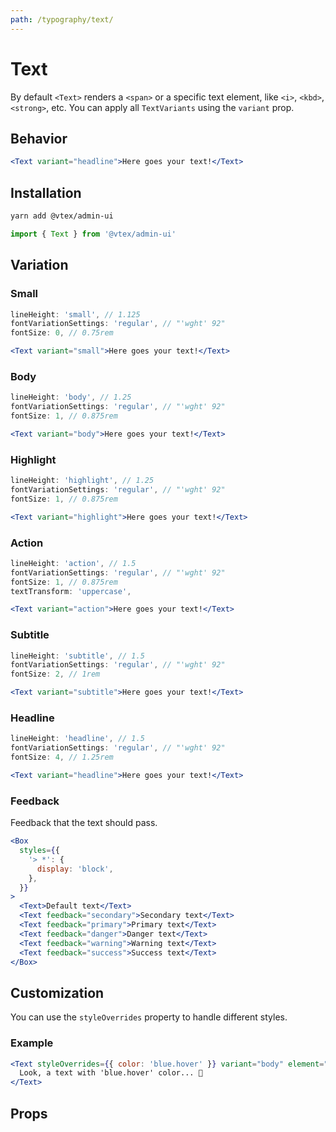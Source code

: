 ```yaml
---
path: /typography/text/
---
```


# Text

By default `<Text>` renders a `<span>` or a specific text element, like `<i>`, `<kbd>`, `<strong>`, etc. You can apply all `TextVariants` using the `variant` prop.

## Behavior

```jsx
<Text variant="headline">Here goes your text!</Text>
```

## Installation

```sh isStatic
yarn add @vtex/admin-ui
```

```jsx isStatic
import { Text } from '@vtex/admin-ui'
```

## Variation

### Small

```jsx isStatic
lineHeight: 'small', // 1.125
fontVariationSettings: 'regular', // "'wght' 92"
fontSize: 0, // 0.75rem
```

```jsx
<Text variant="small">Here goes your text!</Text>
```

### Body

```jsx isStatic
lineHeight: 'body', // 1.25
fontVariationSettings: 'regular', // "'wght' 92"
fontSize: 1, // 0.875rem
```

```jsx
<Text variant="body">Here goes your text!</Text>
```

### Highlight

```jsx isStatic
lineHeight: 'highlight', // 1.25
fontVariationSettings: 'regular', // "'wght' 92"
fontSize: 1, // 0.875rem
```

```jsx
<Text variant="highlight">Here goes your text!</Text>
```

### Action

```jsx isStatic
lineHeight: 'action', // 1.5
fontVariationSettings: 'regular', // "'wght' 92"
fontSize: 1, // 0.875rem
textTransform: 'uppercase',
```

```jsx
<Text variant="action">Here goes your text!</Text>
```

### Subtitle

```jsx isStatic
lineHeight: 'subtitle', // 1.5
fontVariationSettings: 'regular', // "'wght' 92"
fontSize: 2, // 1rem
```

```jsx
<Text variant="subtitle">Here goes your text!</Text>
```

### Headline

```jsx isStatic
lineHeight: 'headline', // 1.5
fontVariationSettings: 'regular', // "'wght' 92"
fontSize: 4, // 1.25rem
```

```jsx
<Text variant="headline">Here goes your text!</Text>
```

### Feedback

Feedback that the text should pass.

```jsx
<Box
  styles={{
    '> *': {
      display: 'block',
    },
  }}
>
  <Text>Default text</Text>
  <Text feedback="secondary">Secondary text</Text>
  <Text feedback="primary">Primary text</Text>
  <Text feedback="danger">Danger text</Text>
  <Text feedback="warning">Warning text</Text>
  <Text feedback="success">Success text</Text>
</Box>
```

## Customization

You can use the `styleOverrides` property to handle different styles.

### Example

```jsx
<Text styleOverrides={{ color: 'blue.hover' }} variant="body" element="span">
  Look, a text with 'blue.hover' color... 🤔
</Text>
```

## Props

<proptypes heading="Text" component="Text"/>

